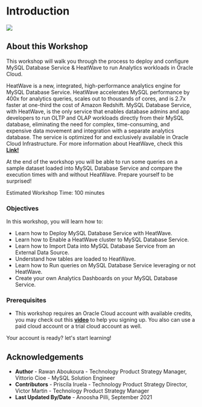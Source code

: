 # Introduction

![](./images/Intro.png)

## About this Workshop

This workshop will walk you through the process to deploy and configure MySQL Database Service & HeatWave to run Analytics workloads in Oracle Cloud. 
 
HeatWave is a new, integrated, high-performance analytics engine for MySQL Database Service. HeatWave accelerates MySQL performance by 400x for analytics queries, scales out to thousands of cores, and is 2.7x faster at one-third the cost of Amazon Redshift. MySQL Database Service, with HeatWave, is the only service that enables database admins and app developers to run OLTP and OLAP workloads directly from their MySQL database, eliminating the need for complex, time-consuming, and expensive data movement and integration with a separate analytics database. The service is optimized for and exclusively available in Oracle Cloud Infrastructure. For more information about HeatWave, check this **[Link!](https://www.oracle.com/ie/mysql/heatwave/)**
 
At the end of the workshop you will be able to run some queries on a sample dataset loaded into MySQL Database Service and compare the execution times with and without HeatWave. Prepare yourself to be surprised! 
 
Estimated Workshop Time: 100 minutes

### Objectives

In this workshop, you will learn how to:

- Learn how to Deploy MySQL Database Service with HeatWave.
- Learn how to Enable a HeatWave cluster to MySQL Database Service.
- Learn how to Import Data into MySQL Database Service from an External Data Source.
- Understand how tables are loaded to HeatWave.
- Learn how to Run queries on MySQL Database Service leveraging or not HeatWave.
- Create your own Analytics Dashboards on your MySQL Database Service.

### Prerequisites

-  This workshop requires an Oracle Cloud account with available credits, you may check out this **[video](https://www.youtube.com/watch?v=4U-0SumNz6w)** to help you signing up. You also can use a paid cloud account or a trial cloud account as well.
  
  [](youtube:4U-0SumNz6w)


Your account is ready? let's start learning!

## Acknowledgements
- **Author** - Rawan Aboukoura - Technology Product Strategy Manager, Vittorio Cioe - MySQL Solution Engineer
- **Contributors** - Priscila Iruela - Technology Product Strategy Director, Victor Martin - Technology Product Strategy Manager 
- **Last Updated By/Date** - Anoosha Pilli, September 2021
